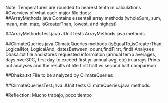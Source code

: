 Note: Temperatures are rounded to nearest tenth in calculations<br>
#Overview of what each major file does:<br>
##ArrayMethods.java
Contains essentail array methods (wholeSum, sum, mean, min, max, isGreaterThan, lowest, and highest) 

##ArrayMethodsTest.java
JUnit tests ArrayMethods.java methods

##ClimateQueries.java
ClimateQueries methods (isEqualTo,isGreaterThan, LogicalNot, LogicalAnd, datesBetween, count,findFirst, find)
Analyzes Dhaka.txt  file and stores requested information (annual temp averages, days over30C, first day to exceed first yr annual avg, etc) in arrays
Prints out analyses and the results of hte first half vs second half comparison

##Dhaka.txt
File to be analyzed by ClimateQueries

##ClimateQueriesTest.java
JUnit tests ClimateQueries.java methods

#Reflection: 
Mucho trabajo, poco tiempo
